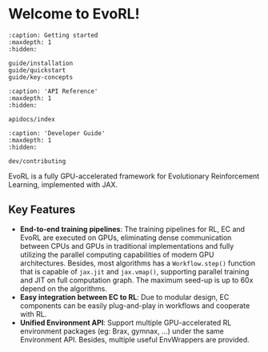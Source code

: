 # Welcome to EvoRL!

```{toctree}
:caption: Getting started
:maxdepth: 1
:hidden:

guide/installation
guide/quickstart
guide/key-concepts
```

```{toctree}
:caption: 'API Reference'
:maxdepth: 1
:hidden:

apidocs/index
```

```{toctree}
:caption: 'Developer Guide'
:maxdepth: 1
:hidden:

dev/contributing
```

EvoRL is a fully GPU-accelerated framework for Evolutionary Reinforcement Learning, implemented with JAX.

## Key Features

- **End-to-end training pipelines**: The training pipelines for RL, EC and EvoRL are executed on GPUs, eliminating dense communication between CPUs and GPUs in traditional implementations and fully utilizing the parallel computing capabilities of modern GPU architectures. Besides, most algorithms has a `Workflow.step()` function that is capable of `jax.jit` and `jax.vmap()`, supporting parallel training and JIT on full computation graph. The maximum seed-up is up to 60x depend on the algorithms.
- **Easy integration between EC to RL**: Due to modular design, EC components can be easily plug-and-play in workflows and cooperate with RL.
- **Unified Environment API**: Support multiple GPU-accelerated RL environment packages (eg: Brax, gymnax, ...) under the same Environment API. Besides, multiple useful EnvWrappers are provided.
